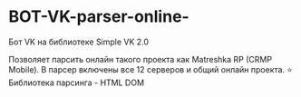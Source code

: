 # BOT-VK-parser-online-
Бот VK на библиотеке Simple VK 2.0

Позволяет парсить онлайн такого проекта как Matreshka RP (CRMP Mobile).
В парсер включены все 12 серверов и общий онлайн проекта.
⭐ Библиотека парсинга - HTML DOM
